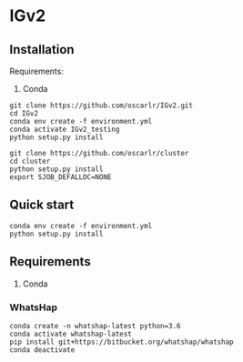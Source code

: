 # IGv2
## Installation

Requirements:
1. Conda

```
git clone https://github.com/oscarlr/IGv2.git
cd IGv2
conda env create -f environment.yml
conda activate IGv2_testing
python setup.py install

git clone https://github.com/oscarlr/cluster
cd cluster
python setup.py install
export SJOB_DEFALLOC=NONE

```

## Quick start
```
conda env create -f environment.yml
python setup.py install
```
## Requirements
1. Conda
### WhatsHap
```
conda create -n whatshap-latest python=3.6
conda activate whatshap-latest
pip install git+https://bitbucket.org/whatshap/whatshap
conda deactivate
```
